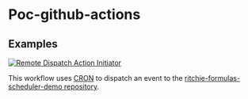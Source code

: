# Poc-github-actions

## Examples

[![Remote Dispatch Action Initiator](https://github.com/GuillaumeFalourd/poc-github-actions/actions/workflows/dispatch-event-workflow.yml/badge.svg)](https://github.com/GuillaumeFalourd/poc-github-actions/actions/workflows/dispatch-event-workflow.yml)

This workflow uses [CRON](https://crontab.guru/#*_*_*_*_*) to dispatch an event to the [ritchie-formulas-scheduler-demo repository](https://github.com/GuillaumeFalourd/ritchie-formulas-scheduler-demo).
